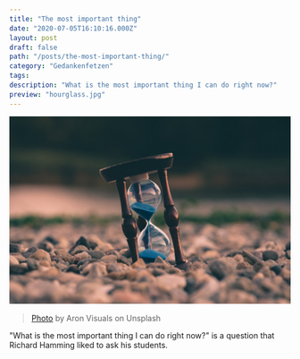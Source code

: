 ```yaml
---
title: "The most important thing"
date: "2020-07-05T16:10:16.000Z"
layout: post
draft: false
path: "/posts/the-most-important-thing/"
category: "Gedankenfetzen"
tags:
description: "What is the most important thing I can do right now?"
preview: "hourglass.jpg"
---
```


![Hourglass](hourglass.jpg)

> [Photo](https://unsplash.com/photos/BXOXnQ26B7o) by Aron Visuals on Unsplash

"What is the most important thing I can do right now?" is a question that Richard Hamming liked to ask his students.